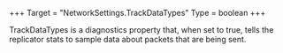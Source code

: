 +++
Target = "NetworkSettings.TrackDataTypes"
Type = boolean
+++

TrackDataTypes is a diagnostics property that, when set to true, tells the replicator stats to sample data about packets that are being sent.
